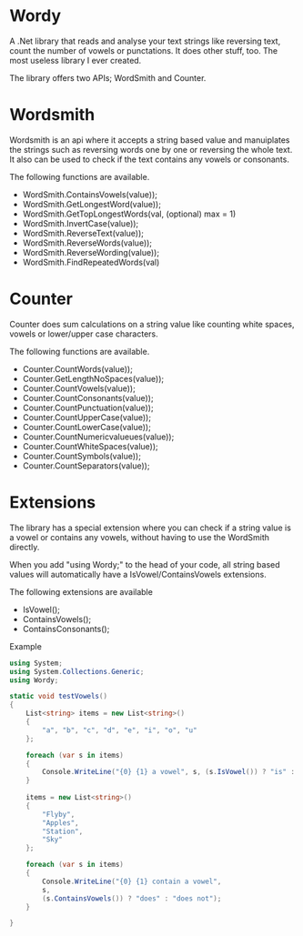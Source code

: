 # Wordy
A .Net library that reads and analyse your text strings like reversing text, count the number of vowels or punctations. It does other stuff, too. The most useless library I ever created.

The library offers two APIs; WordSmith and Counter.

# Wordsmith
Wordsmith is an api where it accepts a string based value and manuiplates the strings such as reversing words one by one or reversing the whole text. It also can be used to check if the text contains any vowels or consonants.

The following functions are available.

* WordSmith.ContainsVowels(value));
* WordSmith.GetLongestWord(value));
* WordSmith.GetTopLongestWords(val, (optional) max = 1)
* WordSmith.InvertCase(value));
* WordSmith.ReverseText(value));
* WordSmith.ReverseWords(value));
* WordSmith.ReverseWording(value));
* WordSmith.FindRepeatedWords(val)

# Counter
Counter does sum calculations on a string value like counting white spaces, vowels or lower/upper case characters.

The following functions are available.

* Counter.CountWords(value));
* Counter.GetLengthNoSpaces(value));
* Counter.CountVowels(value));
* Counter.CountConsonants(value));
* Counter.CountPunctuation(value));
* Counter.CountUpperCase(value));
* Counter.CountLowerCase(value));
* Counter.CountNumericvalueues(value));
* Counter.CountWhiteSpaces(value));
* Counter.CountSymbols(value));
* Counter.CountSeparators(value));

# Extensions
The library has a special extension where you can check if a string value is a vowel or contains any vowels, without having to use the WordSmith directly. 

When you add "using Wordy;" to the head of your code, all string based values will automatically have a IsVowel/ContainsVowels extensions. 

The following extensions are available
* IsVowel();
* ContainsVowels();
* ContainsConsonants();

Example

```C#
using System;
using System.Collections.Generic;
using Wordy;

static void testVowels()
{
	List<string> items = new List<string>()
	{
		"a", "b", "c", "d", "e", "i", "o", "u"
	};

	foreach (var s in items)
	{
		Console.WriteLine("{0} {1} a vowel", s, (s.IsVowel()) ? "is" : "is not");
	}
	
	items = new List<string>()
	{
		"Flyby",
		"Apples",
		"Station",
		"Sky"
	};

	foreach (var s in items)
	{
		Console.WriteLine("{0} {1} contain a vowel", 
		s, 
		(s.ContainsVowels()) ? "does" : "does not");
	}

}
```


